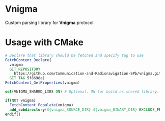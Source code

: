 # Vnigma

Custom parsing library for **Vnigma** protocol

# Usage with CMake

```cmake
# Declare that library should be fetched and specify tag to use
FetchContent_Declare(
  vnigma
  GIT_REPOSITORY
    https://github.com/Communication-and-Radionavigation-SPb/vnigma.git
  GIT_TAG 5f8698a)
FetchContent_GetProperties(vnigma)

set(VNIGMA_SHARED_LIBS ON) # Optional. ON for build as shared library. OFF for static

if(NOT vnigma)
  FetchContent_Populate(vnigma)
  add_subdirectory(${vnigma_SOURCE_DIR} ${vnigma_BINARY_DIR} EXCLUDE_FROM_ALL)
endif()
```
